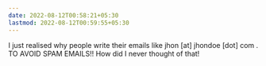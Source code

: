 ```yaml
---
date: 2022-08-12T00:58:21+05:30
lastmod: 2022-08-12T00:59:55+05:30
---
```


I just realised why people write their emails like jhon [at] jhondoe [dot] com . TO AVOID SPAM EMAILS!! How did I never thought of that!
